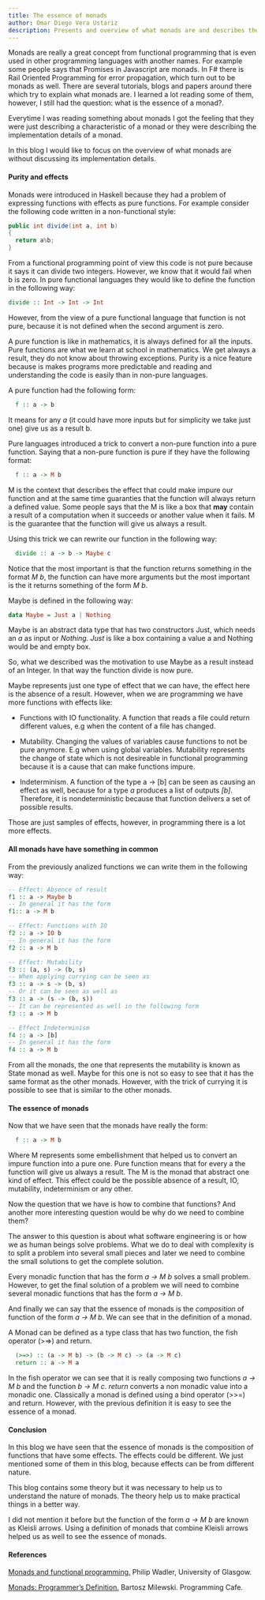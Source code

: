 ```yaml
---
title: The essence of monads
author: Omar Diego Vera Ustariz
description: Presents and overview of what monads are and describes the main idea of what are monads for
---
```


Monads are really a great concept from functional programming that is even used in other programming languages with another names. For example some people says that Promises in Javascript are monads. In F# there is Rail Oriented Programming for error propagation, which turn out to be monads as well.
There are several tutorials, blogs and papers around there which try to explain what monads are. I learned a lot reading some of them, however, I still had the question: what is the essence of a monad?.

Everytime I was reading something about monads I got the feeling that they were just describing a characteristic of a monad or they were describing the implementation details of a monad.

In this blog I would like to focus on the overview of what monads are without discussing its implementation details.

#### Purity and effects
Monads were introduced in Haskell because they had a problem of expressing functions with effects as pure functions.
For example consider the following code written in a non-functional style:

``` Java
public int divide(int a, int b)
{
  return a%b;
}
```

From a functional programming point of view this code is not pure because it says it can divide two integers. However, we know that it would fail when b is zero.
In pure functional languages they would like to define the function in the following way:
``` Haskell
divide :: Int -> Int -> Int
```

However, from the view of a pure functional language that function is not pure, because it is not defined when the second argument is zero.

A pure function is like in mathematics, it is always defined for all the inputs. Pure functions are what we learn at school in mathematics. We get always a result, they do not know about throwing exceptions. Purity is a nice feature because is makes programs more predictable and reading and understanding the code is easily than in non-pure languages.

A pure function had the following form:
``` Haskell
  f :: a -> b
```

It means for any *a* (it could have more inputs but for simplicity we take just one) give us as a result b.

Pure languages introduced a trick to convert a non-pure function into a pure function. Saying that a non-pure function is pure if they have the following format:
``` Haskell
  f :: a -> M b
```

M is the context that describes the effect that could make impure our function and at the same time guaranties that the function will always return a defined value. Some people says that the M is like a box that **may** contain a result of a computation when it succeeds or another value when it fails. M is the guarantee that the function will give us always a result.

Using this trick we can rewrite our function in the following way:
``` Haskell
  divide :: a -> b -> Maybe c
```

Notice that the most important is that the function returns something in the format *M b*, the function can have more arguments but the most important is the it returns something of the form *M b*.

Maybe is defined in the following way:
``` Haskell
data Maybe = Just a | Nothing
```

Maybe is an abstract data type that has two constructors Just, which needs an *a* as input or *Nothing*. *Just* is like a box containing a value a and Nothing would be and empty box.

So, what we described was the motivation to use Maybe as a result instead of an Integer. In that way the function divide is now pure.

Maybe represents just one type of effect that we can have, the effect here is the absence of a result. However, when we are programming we have more functions with effects like:

* Functions with IO functionality. A function that reads a file could return different values, e.g when the content of a file has changed.

* Mutability. Changing the values of variables cause functions to not be pure anymore. E.g when using global variables. Mutability represents the change of state which is not desireable in functional programming because it is a cause that can make functions impure.

* Indeterminism. A function of the type a -> [b] can be seen as causing an effect as well, because for a type *a* produces a list of outputs *[b]*. Therefore, it is nondeterministic because that function delivers a set of possible results.

Those are just samples of effects, however, in programming there is a lot more effects.

#### All monads have have something in common
From the previously analized functions we can write them in the following way:

``` Haskell
-- Effect: Absence of result
f1 :: a -> Maybe b
-- In general it has the form
f1:: a -> M b

-- Effect: Functions with IO
f2 :: a -> IO b
-- In general it has the form
f2 :: a -> M b

-- Effect: Mutability
f3 :: (a, s) -> (b, s)
-- When applying currying can be seen as
f3 :: a -> s -> (b, s)
-- Or it can be seen as well as
f3 :: a -> (s -> (b, s))
-- It can be represented as well in the following form
f3 :: a -> M b

-- Effect Indeterminism
f4 :: a -> [b]
-- In general it has the form
f4 :: a -> M b
```

From all the monads, the one that represents the mutability is known as State monad as well. Maybe for this one is not so easy to see that it has the same format as the other monads. However, with the trick of currying it is possible to see that is similar to the other monads.

#### The essence of monads

Now that we have seen that the monads have really the form:
``` Haskell
  f :: a -> M b
```
Where M represents some embellishment that helped us to convert an impure function into a pure one. Pure function means that for every a the function will give us always a result. The M is the monad that abstract one kind of effect. This effect could be the possible absence of a result, IO, mutability, indeterminism or any other.

Now the question that we have is how to combine that functions? And another more interesting question would be why do we need to combine them?

The answer to this question is about what software engineering is or how we as human beings solve problems. What we do to deal with complexity is to split a problem into several small pieces and later we need to combine the small solutions to get the complete solution.

Every monadic function that has the form *a -> M b* solves a small problem. However, to get the final solution of a problem we will need to combine several monadic functions that has the form *a -> M b*.

And finally we can say that the essence of monads is the *composition* of function of the form *a -> M b*. We can see that in the definition of a monad.

A Monad can be defined as a type class that has two function, the fish operator (>=>) and return.

``` Haskell
  (>=>) :: (a -> M b) -> (b -> M c) -> (a -> M c)
  return :: a -> M a
```

In the fish operator we can see that it is really composing two functions *a -> M b* and the function *b -> M c*. *return* converts a non monadic value into a monadic one. Classically a monad is defined using a bind operator (>>=) and return. However, with the previous definition it is easy to see the essence of a monad.

#### Conclusion
In this blog we have seen that the essence of monads is the composition of functions that have some effects. The effects could be different. We just mentioned some of them in this blog, because effects can be from different nature.

This blog contains some theory but it was necessary to help us to understand the nature of monads. The theory help us to make practical things in a better way.

I did not mention it before but the function of the form *a -> M b* are known as Kleisli arrows. Using a definition of monads that combine Kleisli arrows helped us as well to see the essence of monads.

#### References
[Monads and functional programming.](http://homepages.inf.ed.ac.uk/wadler/papers/marktoberdorf/baastad.pdf) Philip Wadler, University of Glasgow.

[Monads: Programmer’s Definition.](https://bartoszmilewski.com/2016/11/21/monads-programmers-definition/) Bartosz Milewski. Programming Cafe.
